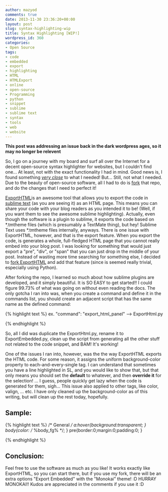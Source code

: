```yaml
---
author: mazyod
comments: true
date: 2013-11-30 23:36:20+00:00
layout: post
slug: syntax-highlighting-wip
title: Syntax Highlighting [WIP!]
wordpress_id: 360
categories:
- Open Source
tags:
- code
- embedded
- export
- highlighting
- HTML
- HTMLExport
- online
- open-source
- Programming
- python
- snippet
- sublime
- sublime text
- syntax
- tools
- web
- website
---
```


**This post was addressing an issue back in the dark wordpress ages, so it may no longer be relevent**

So, I go on a journey with my board and surf all over the Internet for a decent open-source syntax highlighter for websites, but I couldn't find one... At least, not with the exact functionality I had in mind. Good news is, I found something [_very close_](https://github.com/facelessuser/ExportHtml) to what I needed! But... Still, not what I needed. Due to the beauty of open-source software, all I had to do is [fork](https://github.com/Mazyod/ExportHtml) that repo, and do the changes that I need to perfect it!

[ExportHTML](https://github.com/facelessuser/ExportHtml)is an awesome tool that allows you to export the code in [sublime text](http://www.sublimetext.com/) (as you are seeing it) as an HTML page. This means you can share your code with your blog readers as you intended it to be! (Well, if you want them to see the awesome sublime highlighting). Actually, even though the software is a plugin to sublime, it exports the code based on *.tmtheme files (which is presumably a TextMate thing), but hey! Sublime Text uses *.tmtheme files internally, anyways. There is one issue with ExportHTML, however, and that is the export feature. When you export the code, is generates a whole, full-fledged HTML page that you cannot really embed into your blog post. I was looking for something that would just export a "pre", "div", or "span" that you can just drop in the middle of your post. Instead of wasting more time searching for something else, I decided to [fork ExportHTML](https://github.com/Mazyod/ExportHtml) and add that feature (since is seemed really trivial, especially using Python).

After forking the repo, I learned so much about how sublime plugins are developed, and it simply beautiful. It is SO EASY to get started!! I could figure 99.73% of what was going on without even reading the docs. The only gotcha I ran into was, when you create a command and define it in the commands list, you should create an adjacent script that has the same name as the defined command:

{% highlight text %}
ex. "command": "export_html_panel" --> ExportHtml.py

{% endhighlight %}

So, all I did was duplicate the ExportHtml.py, rename it to ExportEmbedded.py, clean up the script from generating all the other stuff not related to the code snippet, and BAM! It's working!

One of the issues I ran into, however, was the the way ExportHTML exports the HTML code. For some reason, it assigns the uniform background-color property to each-and-every-single tag. I can understand that sometimes you have a line highlighted in SL, and you would like to show that, but that only means you should set the **default** to whatever, and then **override it** for the selection! ... I guess, people quickly get lazy when the code is generated for them, sigh... This issue also applied to other tags, like color, valign, ... etc. I have only cleaned up the background-color as of this writing, but will clean up the rest today, hopefully.

## Sample:

{% highlight text %}
/* General */
a:hover{background:transparent; }
body{color: /* %body_fg% */; }
pre{border:0;margin:0;padding:0; }

{% endhighlight %}

## Conclusion:

Feel free to use the software as much as you like! It works exactly like ExportHTML, so you can start there, but if you use my fork, there will be an extra options "Export Embedded" with the "Monokai" theme! :D HURRAY MONOKAI!! Kudos are appreciated in the comments if you use it :D

